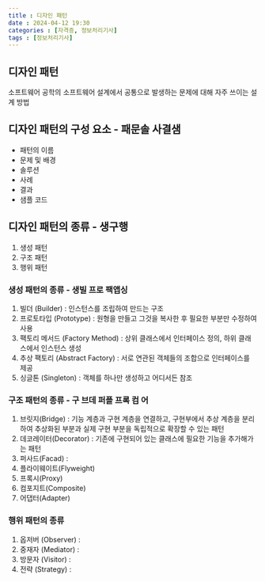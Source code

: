 ```yaml
---
title : 디자인 패턴
date : 2024-04-12 19:30
categories : [자격증, 정보처리기사]
tags : [정보처리기사]
---
```


## 디자인 패턴
소프트웨어 공학의 소프트웨어 설계에서 공통으로 발생하는 문제에 대해 자주 쓰이는 설계 방법

## 디자인 패턴의 구성 요소 - 패문솔 사결샘
- 패턴의 이름
- 문제 및 배경
- 솔루션
- 사례
- 결과
- 샘플 코드

## 디자인 패턴의 종류 - 생구행
1. 생성 패턴
2. 구조 패턴
3. 행위 패턴

### 생성 패턴의 종류 - 생빌 프로 팩앱싱
1. 빌더 (Builder) : 인스턴스를 조립하여 만드는 구조
2. 프로토타입 (Prototype) : 원형을 만들고 그것을 복사한 후 필요한 부분만 수정하여 사용
3. 팩토리 메서드 (Factory Method) : 상위 클래스에서 인터페이스 정의, 하위 클래스에서 인스턴스 생성
4. 추상 팩토리 (Abstract Factory) : 서로 연관된 객체들의 조합으로 인터페이스를 제공
5. 싱글톤 (Singleton) : 객체를 하나만 생성하고 어디서든 참조

### 구조 패턴의 종류 - 구 브데 퍼플 프록 컴 어
1. 브릿지(Bridge) : 기능 계층과 구현 계층을 연결하고, 구현부에서 추상 계층을 분리하여 추상화된 부분과 실제 구현 부분을 독립적으로 확장할 수 있는 패턴
2. 데코레이터(Decorator) : 기존에 구현되어 있는 클래스에 필요한 기능을 추가해가는 패턴
3. 퍼사드(Facad) : 
4. 플라이웨이트(Flyweight)
5. 프록시(Proxy)
6. 컴포지트(Composite)
7. 어댑터(Adapter)

### 행위 패턴의 종류
1. 옵저버 (Observer) : 
2. 중재자 (Mediator) : 
3. 방문자 (Visitor) : 
4. 전략 (Strategy) : 